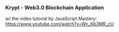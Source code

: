 ### Krypt - Web3.0 Blockchain Application
w/ the video tutorial by JavaScript Mastery: https://www.youtube.com/watch?v=Wn_Kb3MR_cU
